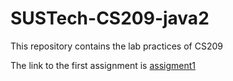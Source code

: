 # SUSTech-CS209-java2

This repository contains the lab practices of CS209

The link to the first assignment is [assigment1](https://github.com/coolestjj/SUSTech_CS209_Assignment1)
